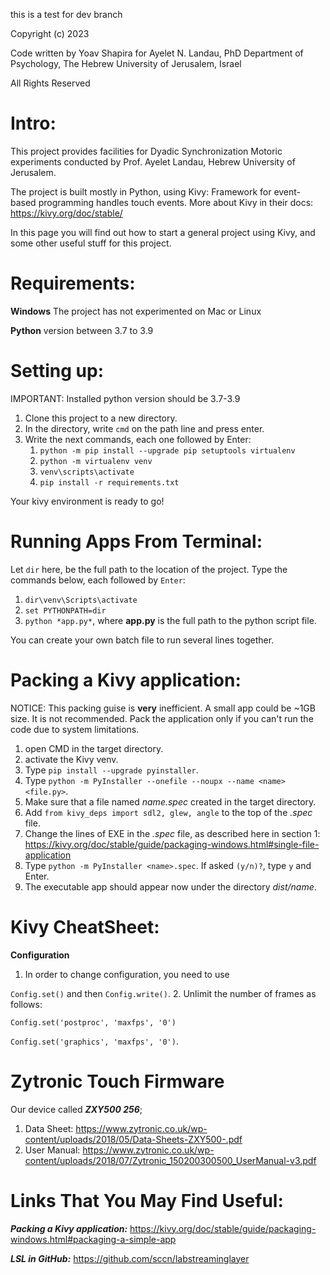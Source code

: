 this is a test for dev branch

Copyright (c) 2023 

Code written by Yoav Shapira for Ayelet N. Landau, PhD
Department of Psychology, The Hebrew University of Jerusalem, Israel

All Rights Reserved

# Intro:
This project provides facilities for Dyadic Synchronization Motoric experiments conducted by Prof. Ayelet Landau, Hebrew University of Jerusalem.

The project is built mostly in Python, using Kivy: Framework for event-based programming handles touch events. More about Kivy in their docs:
https://kivy.org/doc/stable/

In this page you will find out how to start a general project using Kivy, and some other useful stuff for this project.

# Requirements:
**Windows** The project has not experimented on Mac or Linux 

**Python** version between 3.7 to 3.9

# Setting up:
IMPORTANT: Installed python version should be 3.7-3.9
1) Clone this project to a new directory.
2) In the directory, write `cmd` on the path line and press enter.
3) Write the next commands, each one followed by Enter:
   1) `python -m pip install --upgrade pip setuptools virtualenv`
   2) `python -m virtualenv venv`
   3) `venv\scripts\activate`
   4) `pip install -r requirements.txt`

Your kivy environment is ready to go!

# Running Apps From Terminal:
Let `dir` here, be the full path to the location of the project. Type the commands below, each followed by `Enter`:
1) `dir\venv\Scripts\activate`
2) `set PYTHONPATH=dir`
3) `python *app.py*`, where **app.py** is the full path to the python script file.

You can create your own batch file to run several lines together.  

# Packing a Kivy application:
NOTICE: This packing guise is **very** inefficient. A small app could be ~1GB size. It is not recommended. Pack the application only if you can't run the code due to system limitations.
1) open CMD in the target directory.
2) activate the Kivy venv.
3) Type `pip install --upgrade pyinstaller`.
4) Type `python -m PyInstaller --onefile --noupx --name <name> <file.py>`.
5) Make sure that a file named _name.spec_ created in the target directory.
6) Add `from kivy_deps import sdl2, glew, angle` to the top of the _.spec_ file.
7) Change the lines of EXE in the _.spec_ file, as described here in section 1: https://kivy.org/doc/stable/guide/packaging-windows.html#single-file-application
8) Type `python -m PyInstaller <name>.spec`. If asked `(y/n)?`, type `y` and Enter.
9) The executable app should appear now under the directory _dist/name_.

# Kivy CheatSheet:
**Configuration**
1. In order to change configuration, you need to use 

`Config.set()`
and then `Config.write()`.
2. Unlimit the number of frames as follows:

`Config.set('postproc', 'maxfps', '0')`

`Config.set('graphics', 'maxfps', '0')`.

# Zytronic Touch Firmware
Our device called **_ZXY500 256_**; 
1. Data Sheet: https://www.zytronic.co.uk/wp-content/uploads/2018/05/Data-Sheets-ZXY500-.pdf
2. User Manual: https://www.zytronic.co.uk/wp-content/uploads/2018/07/Zytronic_150200300500_UserManual-v3.pdf

# Links That You May Find Useful:
***Packing a Kivy application:***
https://kivy.org/doc/stable/guide/packaging-windows.html#packaging-a-simple-app

***LSL in GitHub:***
https://github.com/sccn/labstreaminglayer

